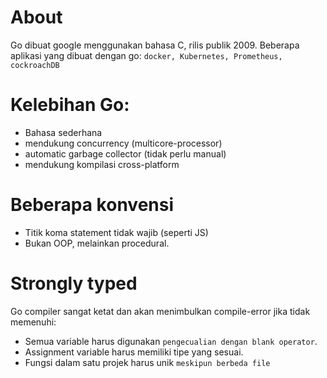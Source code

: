 # About

Go dibuat google menggunakan bahasa C, rilis publik 2009. Beberapa aplikasi yang dibuat dengan go: `docker, Kubernetes, Prometheus, cockroachDB`

# Kelebihan Go:

- Bahasa sederhana
- mendukung concurrency (multicore-processor)
- automatic garbage collector (tidak perlu manual)
- mendukung kompilasi cross-platform

# Beberapa konvensi

- Titik koma statement tidak wajib (seperti JS)
- Bukan OOP, melainkan procedural.

# Strongly typed

Go compiler sangat ketat dan akan menimbulkan compile-error jika tidak memenuhi:

- Semua variable harus digunakan `pengecualian dengan blank operator`.
- Assignment variable harus memiliki tipe yang sesuai.
- Fungsi dalam satu projek harus unik `meskipun berbeda file`
